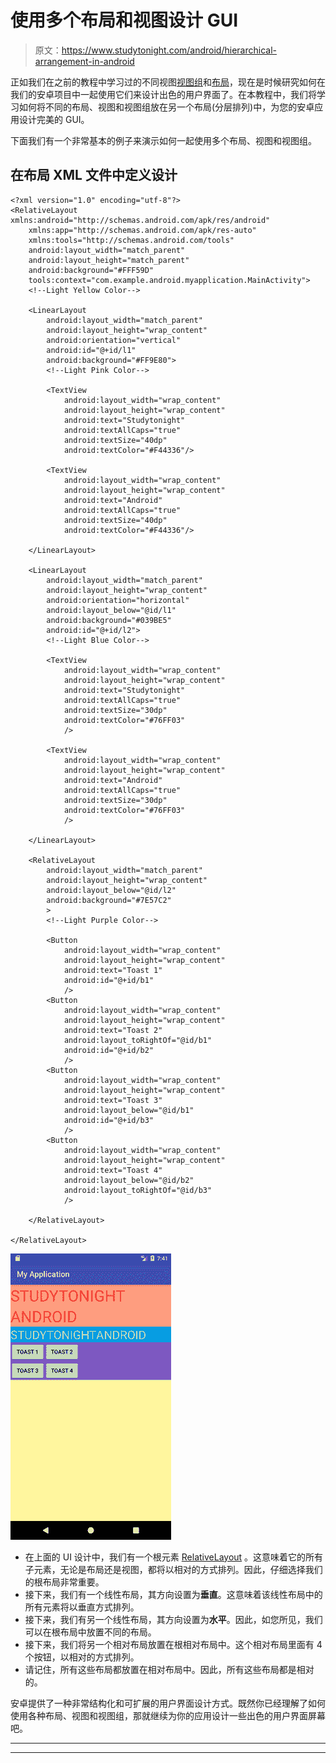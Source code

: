 # 使用多个布局和视图设计 GUI

> 原文：<https://www.studytonight.com/android/hierarchical-arrangement-in-android>

正如我们在之前的教程中学习过的不同视图[视图组](introduction-to-views)和[布局](introduction-to-layouts)，现在是时候研究如何在我们的安卓项目中一起使用它们来设计出色的用户界面了。在本教程中，我们将学习如何将不同的布局、视图和视图组放在另一个布局(分层排列)中，为您的安卓应用设计完美的 GUI。

下面我们有一个非常基本的例子来演示如何一起使用多个布局、视图和视图组。

## 在布局 XML 文件中定义设计

```
<?xml version="1.0" encoding="utf-8"?>
<RelativeLayout xmlns:android="http://schemas.android.com/apk/res/android"
    xmlns:app="http://schemas.android.com/apk/res-auto"
    xmlns:tools="http://schemas.android.com/tools"
    android:layout_width="match_parent"
    android:layout_height="match_parent"
    android:background="#FFF59D"
    tools:context="com.example.android.myapplication.MainActivity">
    <!--Light Yellow Color-->

    <LinearLayout
        android:layout_width="match_parent"
        android:layout_height="wrap_content"
        android:orientation="vertical"
        android:id="@+id/l1"
        android:background="#FF9E80">
        <!--Light Pink Color-->

        <TextView
            android:layout_width="wrap_content"
            android:layout_height="wrap_content"
            android:text="Studytonight"
            android:textAllCaps="true"
            android:textSize="40dp"
            android:textColor="#F44336"/>

        <TextView
            android:layout_width="wrap_content"
            android:layout_height="wrap_content"
            android:text="Android"
            android:textAllCaps="true"
            android:textSize="40dp"
            android:textColor="#F44336"/>

    </LinearLayout>

    <LinearLayout
        android:layout_width="match_parent"
        android:layout_height="wrap_content"
        android:orientation="horizontal"
        android:layout_below="@id/l1"
        android:background="#039BE5"
        android:id="@+id/l2">
        <!--Light Blue Color-->

        <TextView
            android:layout_width="wrap_content"
            android:layout_height="wrap_content"
            android:text="Studytonight"
            android:textAllCaps="true"
            android:textSize="30dp"
            android:textColor="#76FF03"
            />

        <TextView
            android:layout_width="wrap_content"
            android:layout_height="wrap_content"
            android:text="Android"
            android:textAllCaps="true"
            android:textSize="30dp"
            android:textColor="#76FF03"
            />

    </LinearLayout>

    <RelativeLayout
        android:layout_width="match_parent"
        android:layout_height="wrap_content"
        android:layout_below="@id/l2"
        android:background="#7E57C2"
        >
        <!--Light Purple Color-->

        <Button
            android:layout_width="wrap_content"
            android:layout_height="wrap_content"
            android:text="Toast 1"
            android:id="@+id/b1"
            />
        <Button
            android:layout_width="wrap_content"
            android:layout_height="wrap_content"
            android:text="Toast 2"
            android:layout_toRightOf="@id/b1"
            android:id="@+id/b2"
            />
        <Button
            android:layout_width="wrap_content"
            android:layout_height="wrap_content"
            android:text="Toast 3"
            android:layout_below="@id/b1"
            android:id="@+id/b3"
            />
        <Button
            android:layout_width="wrap_content"
            android:layout_height="wrap_content"
            android:text="Toast 4"
            android:layout_below="@id/b2"
            android:layout_toRightOf="@id/b3"
            />

    </RelativeLayout>

</RelativeLayout>
```

![Hierarchical Arrangement using multiple layout and view in Android](img/d1f892beab11d045b2ba9bc9dc8b6273.png)

*   在上面的 UI 设计中，我们有一个根元素 [RelativeLayout](relative-layout-in-android) 。这意味着它的所有子元素，无论是布局还是视图，都将以相对的方式排列。因此，仔细选择我们的根布局非常重要。
*   接下来，我们有一个线性布局，其方向设置为**垂直**。这意味着该线性布局中的所有元素将以垂直方式排列。
*   接下来，我们有另一个线性布局，其方向设置为**水平**。因此，如您所见，我们可以在根布局中放置不同的布局。
*   接下来，我们将另一个相对布局放置在根相对布局中。这个相对布局里面有 4 个按钮，以相对的方式排列。
*   请记住，所有这些布局都放置在相对布局中。因此，所有这些布局都是相对的。

安卓提供了一种非常结构化和可扩展的用户界面设计方式。既然你已经理解了如何使用各种布局、视图和视图组，那就继续为你的应用设计一些出色的用户界面屏幕吧。

* * *

* * *
